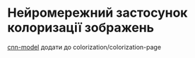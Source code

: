 # Нейромережний застосунок колоризації зображень
[cnn-model](https://drive.google.com/file/d/1C2BqSpjt08aQ3HoL8mPi-LkGFAsiJSPi/view?usp=sharing) додати до colorization/colorization-page

